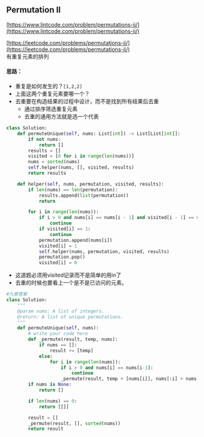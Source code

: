 ## Permutation II

[https://www.lintcode.com/problem/permutations-ii/](https://www.lintcode.com/problem/permutations-ii/)

[https://leetcode.com/problems/permutations-ii/](https://leetcode.com/problems/permutations-ii/)  
有重复元素的排列

#### 思路：

* 重复是如何发生的？`[1,2,2]`
* 上面这两个重复元素要哪一个？
* 去重要在构造结果的过程中设计，而不是找到所有结果后去重
  * 通过排序筛选重复元素
  * 去重的通用方法就是选一个代表

```py
class Solution:
    def permuteUnique(self, nums: List[int]) -> List[List[int]]:
        if not nums:
            return []
        results = []
        visited = [0 for i in range(len(nums))]
        nums = sorted(nums)
        self.helper(nums, [], visited, results)
        return results

    def helper(self, nums, permutation, visited, results):
        if len(nums) == len(permutation):
            results.append(list(permutation))
            return

        for i in range(len(nums)):
            if i > 0 and nums[i] == nums[i - 1] and visited[i - 1] == 0:
                continue
            if visited[i] == 1:
                continue
            permutation.append(nums[i])
            visited[i] = 1
            self.helper(nums, permutation, visited, results)
            permutation.pop()
            visited[i] = 0
```

* 这道题必须用visited记录而不是简单的用in了
* 去重的时候也要看上一个是不是已访问的元素。



```py
#九章答案
class Solution:
    """
    @param nums: A list of integers.
    @return: A list of unique permutations.
    """
    def permuteUnique(self, nums):
        # write your code here
        def _permute(result, temp, nums):
            if nums == []:
                result += [temp]
            else:
                for i in range(len(nums)):
                    if i > 0 and nums[i] == nums[i-1]:
                        continue
                    _permute(result, temp + [nums[i]], nums[:i] + nums[i+1:])
        if nums is None:
            return []

        if len(nums) == 0:
            return [[]]

        result = []
        _permute(result, [], sorted(nums))
        return result
```



